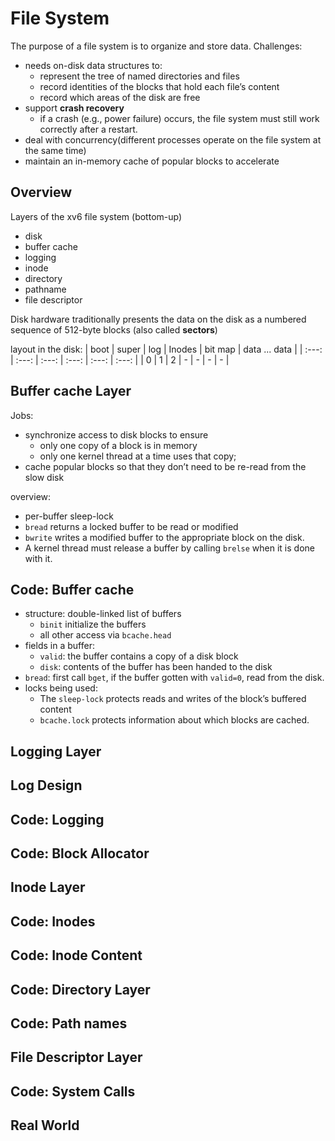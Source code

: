 # File System
The purpose of a file system is to organize and store data.
Challenges:
* needs on-disk data structures to:
  * represent the tree of named directories and files
  * record identities of the blocks that hold each file’s content
  * record which areas of the disk are free
* support **crash recovery**
  *  if a crash (e.g., power failure) occurs, the file system must still work correctly after a restart.
* deal with concurrency(different processes operate on the file system at the same time)
* maintain an in-memory cache of popular blocks to accelerate

## Overview
Layers of the xv6 file system (bottom-up)
* disk
* buffer cache
* logging
* inode
* directory
* pathname
* file descriptor

Disk hardware traditionally presents the data on the disk as a numbered sequence of 512-byte blocks (also called **sectors**)

layout in the disk:
| boot | super | log | Inodes | bit map | data ... data |
| :---: | :---: | :---: | :---: | :---: | :---: |
| 0 | 1 | 2 | - | - | - | - | 

## Buffer cache Layer
Jobs:
* synchronize access to disk blocks to ensure
  * only one copy of a block is in memory 
  * only one kernel thread at a time uses that copy;
* cache popular blocks so that they don’t need to be re-read from the slow disk

overview:
* per-buffer sleep-lock
* `bread` returns a locked buffer to be read or modified
* `bwrite` writes a modified buffer to the appropriate block on the disk. 
* A kernel thread must release a buffer by calling `brelse` when it is done with it. 

## Code: Buffer cache
* structure: double-linked list of buffers
  * `binit` initialize the buffers
  * all other access via `bcache.head`
* fields in a buffer:
  * `valid`: the buffer contains a copy of a disk block
  * `disk`: contents of the buffer has been handed to the disk
* `bread`: first call `bget`, if the buffer gotten with `valid=0`, read from the disk.
* locks being used:
  * The `sleep-lock` protects reads and writes of the block’s buffered content
  * `bcache.lock` protects information about which blocks are cached.

## Logging Layer

## Log Design

## Code: Logging

## Code: Block Allocator

## Inode Layer

## Code: Inodes

## Code: Inode Content

## Code: Directory Layer

## Code: Path names

## File Descriptor Layer

## Code: System Calls

## Real World